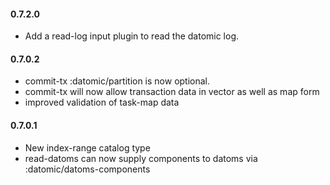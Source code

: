 #### 0.7.2.0
* Add a read-log input plugin to read the datomic log.

#### 0.7.0.2
* commit-tx :datomic/partition is now optional.
* commit-tx will now allow transaction data in vector as well as map form
* improved validation of task-map data

#### 0.7.0.1
* New index-range catalog type
* read-datoms can now supply components to datoms via :datomic/datoms-components

